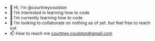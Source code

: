 - 👋 Hi, I’m @courtneycoulston
- 👀 I’m interested in learning how to code
- 🌱 I’m currently learning how to code
- 💞️ I’m looking to collaborate on nothing as of yet. but feel free to reach out
- 📫 How to reach me courtney.coulston@gmail.com

<!---
courtneycoulston/courtneycoulston is a ✨ special ✨ repository because its `README.md` (this file) appears on your GitHub profile.
You can click the Preview link to take a look at your changes.
--->
